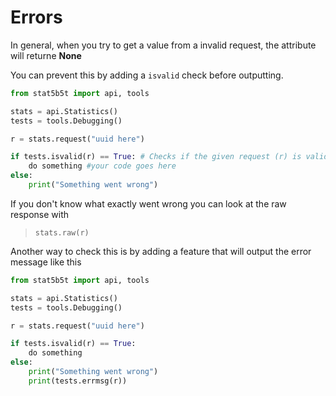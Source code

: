 # Errors

In general, when you try to get a value from a invalid request, the attribute will returne **None**

You can prevent this by adding a `isvalid` check before outputting.


```py
from stat5b5t import api, tools

stats = api.Statistics()
tests = tools.Debugging()

r = stats.request("uuid here")

if tests.isvalid(r) == True: # Checks if the given request (r) is valid
    do something #your code goes here
else:
    print("Something went wrong")
```

If  you don't know what exactly went wrong you can look at the raw response with
> `stats.raw(r)`

Another way to check this is by adding a feature that will output the error message like this

```py
from stat5b5t import api, tools

stats = api.Statistics()
tests = tools.Debugging()

r = stats.request("uuid here")

if tests.isvalid(r) == True:
    do something
else:
    print("Something went wrong")
    print(tests.errmsg(r))
```

